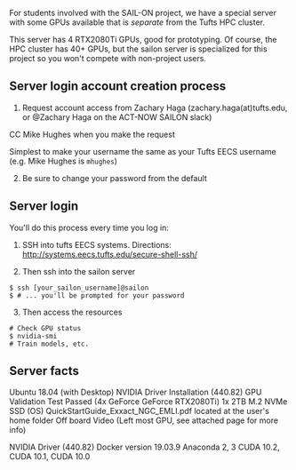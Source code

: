 For students involved with the SAIL-ON project, we have a special server with some GPUs available that is *separate* from the Tufts HPC cluster.

This server has 4 RTX2080Ti GPUs, good for prototyping. Of course, the HPC cluster has 40+ GPUs, but the sailon server is specialized for this project so you won't compete with non-project users.

## Server login account creation process

1) Request account access from Zachary Haga (zachary.haga(at)tufts.edu, or @Zachary Haga on the ACT-NOW SAILON slack)

CC Mike Hughes when you make the request

Simplest to make your username the same as your Tufts EECS username (e.g. Mike Hughes is `mhughes`)

2) Be sure to change your password from the default

## Server login

You'll do this process every time you log in:

1) SSH into tufts EECS systems. Directions: http://systems.eecs.tufts.edu/secure-shell-ssh/

2) Then ssh into the sailon server

```
$ ssh [your_sailon_username]@sailon
$ # ... you'll be prompted for your password
```

3) Then access the resources

```
# Check GPU status
$ nvidia-smi
# Train models, etc.
```

## Server facts

Ubuntu 18.04 (with Desktop)
NVIDIA Driver Installation (440.82)
GPU Validation Test Passed (4x GeForce GeForce RTX2080Ti)
1x 2TB M.2 NVMe SSD (OS)
QuickStartGuide_Exxact_NGC_EMLI.pdf located at the user's home folder Off board Video (Left most GPU, see attached page for more info)

NVIDIA Driver (440.82)
Docker version 19.03.9
Anaconda 2, 3
CUDA 10.2, CUDA 10.1, CUDA 10.0
